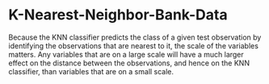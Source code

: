 # K-Nearest-Neighbor-Bank-Data

Because the KNN classifier predicts the class of a given test observation by identifying the observations that are nearest to it, the scale of the variables matters. Any variables that are on a large scale will have a much larger effect on the distance between the observations, and hence on the KNN classifier, than variables that are on a small scale.
